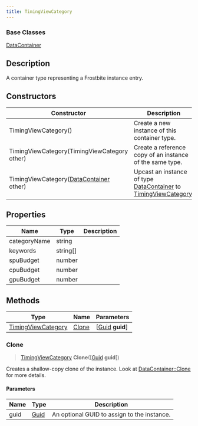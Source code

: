 ```yaml
---
title: TimingViewCategory
---
```

### Base Classes

[DataContainer](/vext/ref/shared/class/datacontainer)

## Description

A container type representing a Frostbite instance entry.

## Constructors

| Constructor                                                                   | Description                                                                                                                 |
| ----------------------------------------------------------------------------- | --------------------------------------------------------------------------------------------------------------------------- |
| TimingViewCategory()                                                          | Create a new instance of this container type.                                                                               |
| TimingViewCategory(TimingViewCategory other)                                  | Create a reference copy of an instance of the same type.                                                                    |
| TimingViewCategory([DataContainer](/vext/ref/shared/class/datacontainer) other) | Upcast an instance of type [DataContainer](/vext/ref/shared/class/datacontainer) to [TimingViewCategory](TimingViewCategory). |

## Properties

| Name         | Type       | Description |
| ------------ | ---------- | ----------- |
| categoryName | string     |             |
| keywords     | string\[\] |             |
| spuBudget    | number     |             |
| cpuBudget    | number     |             |
| gpuBudget    | number     |             |

## Methods

| Type                                     | Name            | Parameters                                     |
| ---------------------------------------- | --------------- | ---------------------------------------------- |
| [TimingViewCategory](TimingViewCategory) | [Clone](#clone) | \[[Guid](/vext/ref/shared/class/guid) **guid**\] |

### Clone

> [TimingViewCategory](TimingViewCategory) **Clone**(\[[Guid](/vext/ref/shared/class/guid) **guid**\])

Creates a shallow-copy clone of the instance. Look at [DataContainer::Clone](/vext/ref/shared/class/datacontainer#clone) for more details.

#### Parameters

| Name | Type         | Description                                 |
| ---- | ------------ | ------------------------------------------- |
| guid | [Guid](Guid) | An optional GUID to assign to the instance. |
